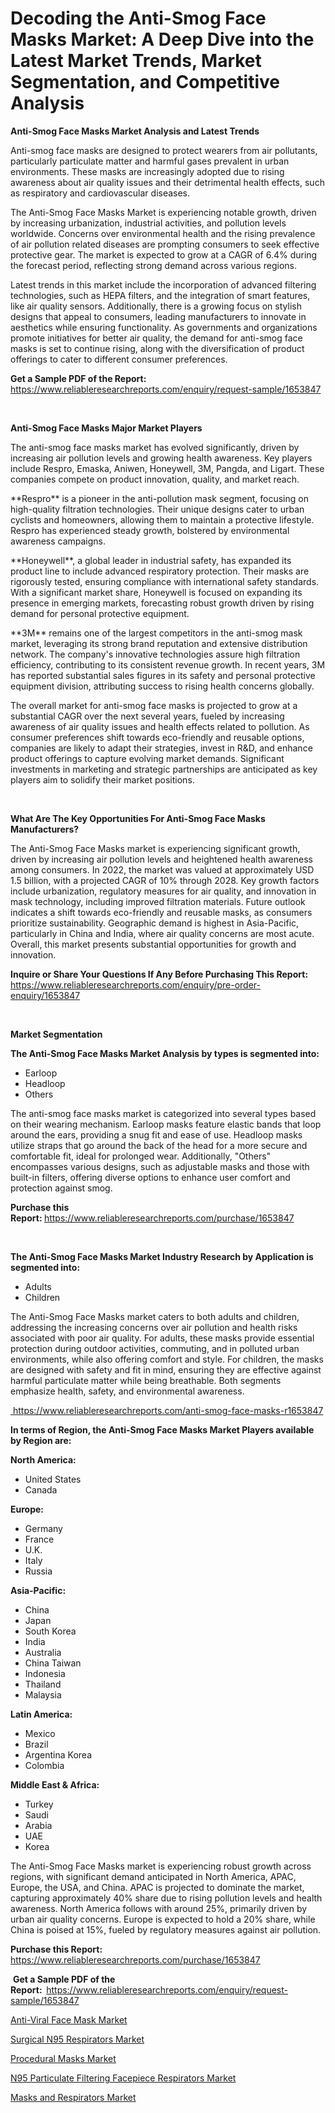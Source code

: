 <p><h1>Decoding the Anti-Smog Face Masks Market: A Deep Dive into the Latest Market Trends, Market Segmentation, and Competitive Analysis</h1></p><p><strong>Anti-Smog Face Masks Market Analysis and Latest Trends</strong></p>
<p><p>Anti-smog face masks are designed to protect wearers from air pollutants, particularly particulate matter and harmful gases prevalent in urban environments. These masks are increasingly adopted due to rising awareness about air quality issues and their detrimental health effects, such as respiratory and cardiovascular diseases. </p><p>The Anti-Smog Face Masks Market is experiencing notable growth, driven by increasing urbanization, industrial activities, and pollution levels worldwide. Concerns over environmental health and the rising prevalence of air pollution related diseases are prompting consumers to seek effective protective gear. The market is expected to grow at a CAGR of 6.4% during the forecast period, reflecting strong demand across various regions.</p><p>Latest trends in this market include the incorporation of advanced filtering technologies, such as HEPA filters, and the integration of smart features, like air quality sensors. Additionally, there is a growing focus on stylish designs that appeal to consumers, leading manufacturers to innovate in aesthetics while ensuring functionality. As governments and organizations promote initiatives for better air quality, the demand for anti-smog face masks is set to continue rising, along with the diversification of product offerings to cater to different consumer preferences.</p></p>
<p><strong>Get a Sample PDF of the Report:&nbsp;</strong> <a href="https://www.reliableresearchreports.com/enquiry/request-sample/1653847?utm_campaign=31&utm_medium=2&utm_source=Github&utm_content=ia&utm_term=09022025&utm_id=anti-smog-face-masks">https://www.reliableresearchreports.com/enquiry/request-sample/1653847</a></p>
<p>&nbsp;</p>
<p><strong>Anti-Smog Face Masks Major Market Players</strong></p>
<p><p>The anti-smog face masks market has evolved significantly, driven by increasing air pollution levels and growing health awareness. Key players include Respro, Emaska, Aniwen, Honeywell, 3M, Pangda, and Ligart. These companies compete on product innovation, quality, and market reach.</p><p>**Respro** is a pioneer in the anti-pollution mask segment, focusing on high-quality filtration technologies. Their unique designs cater to urban cyclists and homeowners, allowing them to maintain a protective lifestyle. Respro has experienced steady growth, bolstered by environmental awareness campaigns.</p><p>**Honeywell**, a global leader in industrial safety, has expanded its product line to include advanced respiratory protection. Their masks are rigorously tested, ensuring compliance with international safety standards. With a significant market share, Honeywell is focused on expanding its presence in emerging markets, forecasting robust growth driven by rising demand for personal protective equipment.</p><p>**3M** remains one of the largest competitors in the anti-smog mask market, leveraging its strong brand reputation and extensive distribution network. The company's innovative technologies assure high filtration efficiency, contributing to its consistent revenue growth. In recent years, 3M has reported substantial sales figures in its safety and personal protective equipment division, attributing success to rising health concerns globally.</p><p>The overall market for anti-smog face masks is projected to grow at a substantial CAGR over the next several years, fueled by increasing awareness of air quality issues and health effects related to pollution. As consumer preferences shift towards eco-friendly and reusable options, companies are likely to adapt their strategies, invest in R&D, and enhance product offerings to capture evolving market demands. Significant investments in marketing and strategic partnerships are anticipated as key players aim to solidify their market positions.</p></p>
<p>&nbsp;</p>
<p><strong>What Are The Key Opportunities For Anti-Smog Face Masks Manufacturers?</strong></p>
<p><p>The Anti-Smog Face Masks market is experiencing significant growth, driven by increasing air pollution levels and heightened health awareness among consumers. In 2022, the market was valued at approximately USD 1.5 billion, with a projected CAGR of 10% through 2028. Key growth factors include urbanization, regulatory measures for air quality, and innovation in mask technology, including improved filtration materials. Future outlook indicates a shift towards eco-friendly and reusable masks, as consumers prioritize sustainability. Geographic demand is highest in Asia-Pacific, particularly in China and India, where air quality concerns are most acute. Overall, this market presents substantial opportunities for growth and innovation.</p></p>
<p><strong>Inquire or Share Your Questions If Any Before Purchasing This Report:</strong> <a href="https://www.reliableresearchreports.com/enquiry/pre-order-enquiry/1653847?utm_campaign=31&utm_medium=2&utm_source=Github&utm_content=ia&utm_term=09022025&utm_id=anti-smog-face-masks">https://www.reliableresearchreports.com/enquiry/pre-order-enquiry/1653847</a></p>
<p>&nbsp;</p>
<p><strong>Market Segmentation</strong></p>
<p><strong>The Anti-Smog Face Masks Market Analysis by types is segmented into:</strong></p>
<p><ul><li>Earloop</li><li>Headloop</li><li>Others</li></ul></p>
<p><p>The anti-smog face masks market is categorized into several types based on their wearing mechanism. Earloop masks feature elastic bands that loop around the ears, providing a snug fit and ease of use. Headloop masks utilize straps that go around the back of the head for a more secure and comfortable fit, ideal for prolonged wear. Additionally, "Others" encompasses various designs, such as adjustable masks and those with built-in filters, offering diverse options to enhance user comfort and protection against smog.</p></p>
<p><strong>Purchase this Report:&nbsp;</strong><a href="https://www.reliableresearchreports.com/purchase/1653847?utm_campaign=31&utm_medium=2&utm_source=Github&utm_content=ia&utm_term=09022025&utm_id=anti-smog-face-masks">https://www.reliableresearchreports.com/purchase/1653847</a></p>
<p>&nbsp;</p>
<p><strong>The Anti-Smog Face Masks Market Industry Research by Application is segmented into:</strong></p>
<p><ul><li>Adults</li><li>Children</li></ul></p>
<p><p>The Anti-Smog Face Masks market caters to both adults and children, addressing the increasing concerns over air pollution and health risks associated with poor air quality. For adults, these masks provide essential protection during outdoor activities, commuting, and in polluted urban environments, while also offering comfort and style. For children, the masks are designed with safety and fit in mind, ensuring they are effective against harmful particulate matter while being breathable. Both segments emphasize health, safety, and environmental awareness.</p></p>
<p><a href="https://www.reliableresearchreports.com/anti-smog-face-masks-r1653847?utm_campaign=31&utm_medium=2&utm_source=Github&utm_content=ia&utm_term=09022025&utm_id=anti-smog-face-masks">&nbsp;https://www.reliableresearchreports.com/anti-smog-face-masks-r1653847</a></p>
<p><strong>In terms of Region, the Anti-Smog Face Masks Market Players available by Region are:</strong></p>
<p>
    <p> <strong> North America: </strong>
        <ul>
            <li>United States</li>
            <li>Canada</li>
        </ul>
        </p> 
    <p> <strong> Europe: </strong>
        <ul>
            <li>Germany</li>
            <li>France</li>
            <li>U.K.</li>
            <li>Italy</li>
            <li>Russia</li>
        </ul>
        </p> 
    <p> <strong> Asia-Pacific: </strong>
        <ul>
            <li>China</li>
            <li>Japan</li>
            <li>South Korea</li>
            <li>India</li>
            <li>Australia</li>
            <li>China Taiwan</li>
            <li>Indonesia</li>
            <li>Thailand</li>
            <li>Malaysia</li>
        </ul>
        </p> 
    <p> <strong> Latin America: </strong>
        <ul>
            <li>Mexico</li>
            <li>Brazil</li>
            <li>Argentina Korea</li>
            <li>Colombia</li>
        </ul>
        </p> 
    <p> <strong> Middle East & Africa: </strong>
        <ul>
            <li>Turkey</li>
            <li>Saudi</li>
            <li>Arabia</li>
            <li>UAE</li>
            <li>Korea</li>
        </ul>
    </p>
    </p>
<p><p>The Anti-Smog Face Masks market is experiencing robust growth across regions, with significant demand anticipated in North America, APAC, Europe, the USA, and China. APAC is projected to dominate the market, capturing approximately 40% share due to rising pollution levels and health awareness. North America follows with around 25%, primarily driven by urban air quality concerns. Europe is expected to hold a 20% share, while China is poised at 15%, fueled by regulatory measures against air pollution.</p></p>
<p><strong>Purchase this Report: </strong><a href="https://www.reliableresearchreports.com/purchase/1653847?utm_campaign=31&utm_medium=2&utm_source=Github&utm_content=ia&utm_term=09022025&utm_id=anti-smog-face-masks">https://www.reliableresearchreports.com/purchase/1653847</a></p>
<p>&nbsp;<strong>Get a Sample PDF of the Report:&nbsp;&nbsp;</strong><a href="https://www.reliableresearchreports.com/enquiry/request-sample/1653847?utm_campaign=31&utm_medium=2&utm_source=Github&utm_content=ia&utm_term=09022025&utm_id=anti-smog-face-masks">https://www.reliableresearchreports.com/enquiry/request-sample/1653847</a></p>
<p><strong></strong></p>
<p><p><a href="https://github.com/viipposahko25/Market-Research-Report-List-1/blob/main/anti-viral-face-mask-market.md?utm_campaign=31&utm_medium=2&utm_source=Github&utm_content=ia&utm_term=09022025&utm_id=anti-smog-face-masks">Anti-Viral Face Mask Market</a></p><p><a href="https://github.com/crooneinis80/Market-Research-Report-List-1/blob/main/surgical-n95-respirators-market.md?utm_campaign=31&utm_medium=2&utm_source=Github&utm_content=ia&utm_term=09022025&utm_id=anti-smog-face-masks">Surgical N95 Respirators Market</a></p><p><a href="https://github.com/boisetwa16/Market-Research-Report-List-1/blob/main/procedural-masks-market.md?utm_campaign=31&utm_medium=2&utm_source=Github&utm_content=ia&utm_term=09022025&utm_id=anti-smog-face-masks">Procedural Masks Market</a></p><p><a href="https://github.com/vioarapoyil/Market-Research-Report-List-1/blob/main/n95-particulate-filtering-facepiece-respirators-market.md?utm_campaign=31&utm_medium=2&utm_source=Github&utm_content=ia&utm_term=09022025&utm_id=anti-smog-face-masks">N95 Particulate Filtering Facepiece Respirators Market</a></p><p><a href="https://github.com/zupankocka/Market-Research-Report-List-1/blob/main/masks-and-respirators-market.md?utm_campaign=31&utm_medium=2&utm_source=Github&utm_content=ia&utm_term=09022025&utm_id=anti-smog-face-masks">Masks and Respirators Market</a></p></p>